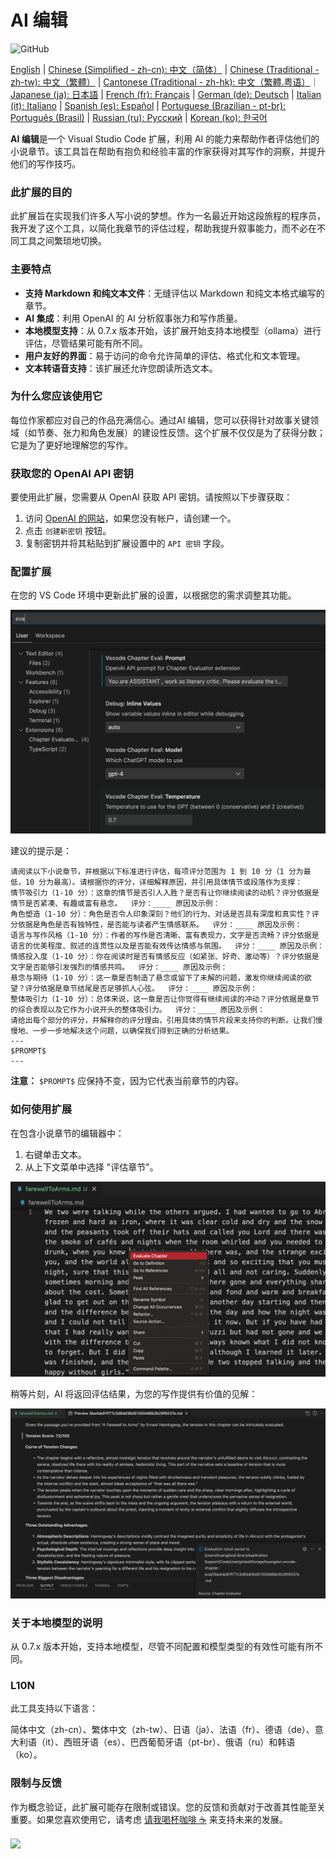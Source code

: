 # AI 编辑

![GitHub](https://img.shields.io/github/license/huangjien/vscode-chapter-eval)

[English](./README.md) | [Chinese (Simplified - zh-cn): 中文（简体）](./README.zh-cn.md) | [Chinese (Traditional - zh-tw): 中文（繁體）](./README.zh-tw.md) | [Cantonese (Traditional - zh-hk): 中文（繁體.粤语）](./README.zh-hk.md)｜[Japanese (ja): 日本語](./README.ja.md) | [French (fr): Français](./README.fr.md) | [German (de): Deutsch](./README.de.md) | [Italian (it): Italiano](./README.it.md) | [Spanish (es): Español](./README.es.md) | [Portuguese (Brazilian - pt-br): Português (Brasil)](./README.pt-br.md) | [Russian (ru): Русский](./README.ru.md) | [Korean (ko): 한국어](./README.ko.md)

**AI 编辑**是一个 Visual Studio Code 扩展，利用 AI 的能力来帮助作者评估他们的小说章节。该工具旨在帮助有抱负和经验丰富的作家获得对其写作的洞察，并提升他们的写作技巧。

### 此扩展的目的

此扩展旨在实现我们许多人写小说的梦想。作为一名最近开始这段旅程的程序员，我开发了这个工具，以简化我章节的评估过程，帮助我提升叙事能力，而不必在不同工具之间繁琐地切换。

### 主要特点

- **支持 Markdown 和纯文本文件**：无缝评估以 Markdown 和纯文本格式编写的章节。
- **AI 集成**：利用 OpenAI 的 AI 分析叙事张力和写作质量。
- **本地模型支持**：从 0.7.x 版本开始，该扩展开始支持本地模型（ollama）进行评估，尽管结果可能有所不同。
- **用户友好的界面**：易于访问的命令允许简单的评估、格式化和文本管理。
- **文本转语音支持**：该扩展还允许您朗读所选文本。

### 为什么您应该使用它

每位作家都应对自己的作品充满信心。通过AI 编辑，您可以获得针对故事关键领域（如节奏、张力和角色发展）的建设性反馈。这个扩展不仅仅是为了获得分数；它是为了更好地理解您的写作。

### 获取您的 OpenAI API 密钥

要使用此扩展，您需要从 OpenAI 获取 API 密钥。请按照以下步骤获取：

1. 访问 [OpenAI 的网站](https://platform.openai.com/account/api-keys)，如果您没有帐户，请创建一个。
2. 点击 `创建新密钥` 按钮。
3. 复制密钥并将其粘贴到扩展设置中的 `API 密钥` 字段。

### 配置扩展

在您的 VS Code 环境中更新此扩展的设置，以根据您的需求调整其功能。

<img src="resources/setup.png" alt="设置" />

建议的提示是：

```
请阅读以下小说章节，并根据以下标准进行评估，每项评分范围为 1 到 10 分（1 分为最低，10 分为最高）。请根据你的评分，详细解释原因，并引用具体情节或段落作为支撑：
情节吸引力（1-10 分）：这章的情节是否引人入胜？是否有让你继续阅读的动机？评分依据是情节是否紧凑、有趣或富有悬念。  评分：____ 原因及示例：
角色塑造（1-10 分）：角色是否令人印象深刻？他们的行为、对话是否具有深度和真实性？评分依据是角色是否有独特性，是否能与读者产生情感联系。  评分：____ 原因及示例：
语言与写作风格（1-10 分）：作者的写作是否清晰、富有表现力，文字是否流畅？评分依据是语言的优美程度、叙述的连贯性以及是否能有效传达情感与氛围。  评分：____ 原因及示例：
情感投入度（1-10 分）：你在阅读时是否有情感反应（如紧张、好奇、激动等）？评分依据是文字是否能够引发强烈的情感共鸣。  评分：____ 原因及示例：
悬念与期待（1-10 分）：这一章是否制造了悬念或留下了未解的问题，激发你继续阅读的欲望？评分依据是章节结尾是否足够抓人心弦。  评分：____ 原因及示例：
整体吸引力（1-10 分）：总体来说，这一章是否让你觉得有继续阅读的冲动？评分依据是章节的综合表现以及它作为小说开头的整体吸引力。  评分：____ 原因及示例：
请给出每个部分的评分，并解释你的评分理由，引用具体的情节片段来支持你的判断。让我们慢慢地、一步一步地解决这个问题，以确保我们得到正确的分析结果。
---
$PROMPT$
---
```

**注意：** `$PROMPT$` 应保持不变，因为它代表当前章节的内容。

### 如何使用扩展

在包含小说章节的编辑器中：

1. 右键单击文本。
2. 从上下文菜单中选择 "评估章节"。

<img src="resources/evaluate.png" alt="评估章节" />

稍等片刻，AI 将返回评估结果，为您的写作提供有价值的见解：

<img src="resources/evaluation_reslult.png" alt="评估结果" />

### 关于本地模型的说明

从 0.7.x 版本开始，支持本地模型，尽管不同配置和模型类型的有效性可能有所不同。

### L10N

此工具支持以下语言：

简体中文（zh-cn）、繁体中文（zh-tw）、日语（ja）、法语（fr）、德语（de）、意大利语（it）、西班牙语（es）、巴西葡萄牙语（pt-br）、俄语（ru）和韩语（ko）。

### 限制与反馈

作为概念验证，此扩展可能存在限制或错误。您的反馈和贡献对于改善其性能至关重要。如果您喜欢使用它，请考虑 [请我喝杯咖啡 ☕️](https://www.buymeacoffee.com/huangjien) 来支持未来的发展。

<div >
    <a href="https://www.buymeacoffee.com/huangjien" target="_blank" style="display: inline-block;">
        <img src="https://img.shields.io/badge/Donate-Buy%20Me%20A%20Coffee-orange.svg?style=flat-square&logo=buymeacoffee" align="center" />
    </a>
</div>
<br />
